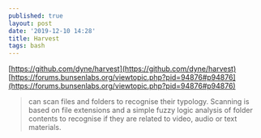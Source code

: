 ```yaml
---
published: true
layout: post
date: '2019-12-10 14:28'
title: Harvest
tags: bash 
---
```

[https://github.com/dyne/harvest](https://github.com/dyne/harvest)  
[https://forums.bunsenlabs.org/viewtopic.php?pid=94876#p94876](https://forums.bunsenlabs.org/viewtopic.php?pid=94876#p94876)  

> can scan files and folders to recognise their typology. Scanning is based on file extensions and a simple fuzzy logic analysis of folder contents to recognise if they are related to video, audio or text materials.
